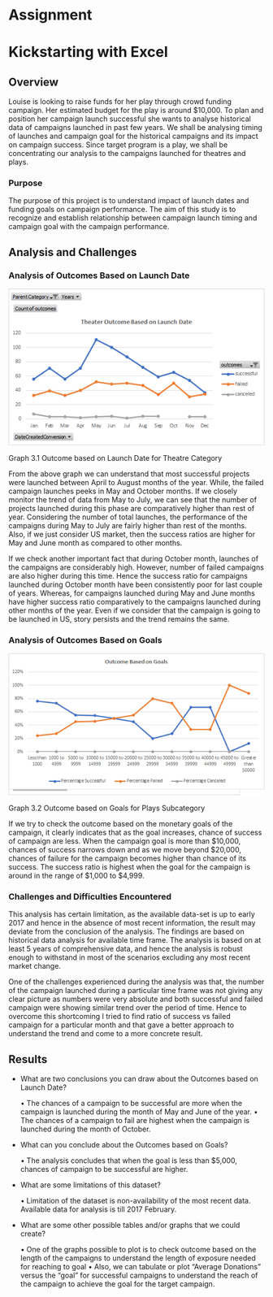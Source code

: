 # Assignment

# Kickstarting with Excel

## Overview
Louise is looking to raise funds for her play through crowd funding campaign. Her estimated budget for the play is around $10,000. To plan and position her campaign launch successful she wants to analyse historical data of campaigns launched in past few years. We shall be analysing timing of launches and campaign goal for the historical campaigns and its impact on campaign success. Since target program is a play, we shall be concentrating our analysis to the campaigns launched for theatres and plays. 

### Purpose
The purpose of this project is to understand impact of launch dates and funding goals on campaign performance.  The aim of this study is to recognize and establish relationship between campaign launch timing and campaign goal with the campaign performance. 

## Analysis and Challenges

### Analysis of Outcomes Based on Launch Date

![](Resources/Theater_Outcomes_vs_Launch.png)
 
Graph 3.1 Outcome based on Launch Date for Theatre Category 

From the above graph we can understand that most successful projects were launched between April to August months of the year. While, the failed campaign launches peeks in May and October months. If we closely monitor the trend of data from May to July, we can see that the number of projects launched during this phase are comparatively higher than rest of year. Considering the number of total launches, the performance of the campaigns during May to July are fairly higher than rest of the months. Also, if we just consider US market, then the success ratios are higher for May and June month as compared to other months. 

If we check another important fact that during October month, launches of the campaigns are considerably high. However, number of failed campaigns are also higher during this time. Hence the success ratio for campaigns launched during October month have been consistently poor for last couple of years. Whereas, for campaigns launched during May and June months have higher success ratio comparatively to the campaigns launched during other months of the year. Even if we consider that the campaign is going to be launched in US, story persists and the trend remains the same. 

### Analysis of Outcomes Based on Goals

![](Resources/Outcomes_vs_Goals.png)
 
Graph 3.2 Outcome based on Goals for Plays Subcategory

If we try to check the outcome based on the monetary goals of the campaign, it clearly indicates that as the goal increases, chance of success of campaign are less. When the campaign goal is more than $10,000, chances of success narrows down and as we move beyond $20,000, chances of failure for the campaign becomes higher than chance of its success. The success ratio is highest when the goal for the campaign is around in the range of $1,000 to $4,999. 

### Challenges and Difficulties Encountered

This analysis has certain limitation, as the available data-set is up to early 2017 and hence in the absence of most recent information, the result may deviate from the conclusion of the analysis. The findings are based on historical data analysis for available time frame. The analysis is based on at least 5 years of comprehensive data, and hence the analysis is robust enough to withstand in most of the scenarios excluding any most recent market change. 

One of the challenges experienced during the analysis was that, the number of the campaign launched during a particular time frame was not giving any clear picture as numbers were very absolute and both successful and failed campaign were showing similar trend over the period of time. Hence to overcome this shortcoming I tried to find ratio of success vs failed campaign for a particular month and that gave a better approach to understand the trend and come to a more concrete result. 

## Results

- What are two conclusions you can draw about the Outcomes based on Launch Date?

    •	The chances of a campaign to be successful are more when the campaign is launched during the month of May and June of the year. 
    •	The chances of a campaign to fail are highest when the campaign is launched during the month of October. 

- What can you conclude about the Outcomes based on Goals?

    •	The analysis concludes that when the goal is less than $5,000, chances of campaign to be successful are higher. 

- What are some limitations of this dataset?

    •	Limitation of the dataset is non-availability of the most recent data. Available data for analysis is till 2017 February.

- What are some other possible tables and/or graphs that we could create?

    •	One of the graphs possible to plot is to check outcome based on the length of the campaigns to understand the length of exposure needed for reaching to goal
    •	Also, we can tabulate or plot “Average Donations” versus the “goal” for successful campaigns to understand the reach of the campaign to achieve the goal for the target campaign.
